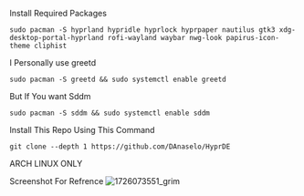 Install Required Packages
```
sudo pacman -S hyprland hypridle hyprlock hyprpaper nautilus gtk3 xdg-desktop-portal-hyprland rofi-wayland waybar nwg-look papirus-icon-theme cliphist
```
I Personally use greetd
```
sudo pacman -S greetd && sudo systemctl enable greetd
```
But If You want Sddm
```
sudo pacman -S sddm && sudo systemctl enable sddm
```
Install This Repo Using This Command
```
git clone --depth 1 https://github.com/DAnaselo/HyprDE
```
ARCH LINUX ONLY

Screenshot For Refrence
![1726073551_grim](https://github.com/user-attachments/assets/6420a287-0071-4b9f-8419-90a7a220e975)


